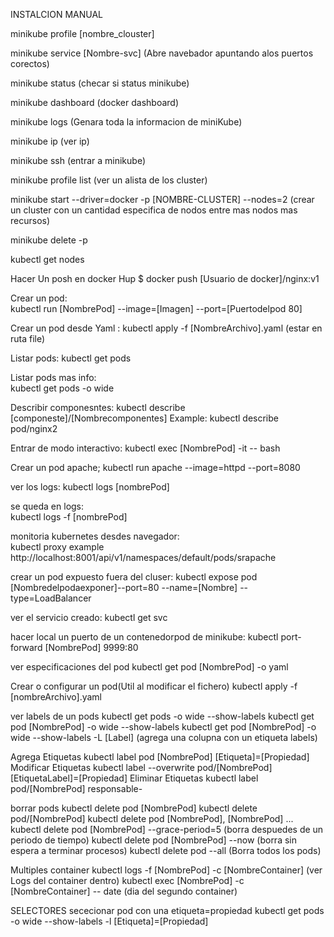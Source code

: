 

INSTALCION MANUAL

minikube profile [nombre_clouster]

minikube service [Nombre-svc] (Abre navebador apuntando alos puertos corectos)

minikube status (checar si status minikube)

minikube dashboard (docker dashboard)

minikube logs  (Genara toda la informacion de miniKube)

minikube ip (ver ip)

minikube ssh (entrar a minikube)

minikube profile list (ver un alista de los cluster)

minikube start --driver=docker -p [NOMBRE-CLUSTER] --nodes=2 (crear un cluster con un cantidad especifica de nodos entre mas nodos mas recursos)

minikube delete -p

kubectl get nodes 

Hacer Un posh en docker Hup
$ docker push [Usuario de docker]/nginx:v1


Crear un pod:	
kubectl run [NombrePod] --image=[Imagen]  --port=[Puertodelpod 80]

Crear un pod desde Yaml :
kubectl apply -f [NombreArchivo].yaml (estar en ruta file)

Listar pods:
kubectl get pods

Listar pods mas info:	
kubectl get pods -o wide

Describir componesntes:	
kubectl describe [componeste]/[Nombrecomponentes] Example: kubectl describe pod/nginx2

Entrar de modo interactivo:	
kubectl exec [NombrePod] -it -- bash

Crear un pod apache; 
kubectl run apache --image=httpd --port=8080

ver los logs:
kubectl logs [nombrePod] 

se queda en logs:	
kubectl logs -f [nombrePod]

monitoria kubernetes desdes navegador:	
kubectl proxy example http://localhost:8001/api/v1/namespaces/default/pods/srapache

crear un pod expuesto fuera del cluser:	
kubectl expose pod [Nombredelpodaexponer]--port=80 --name=[Nombre] --type=LoadBalancer 

ver el servicio creado:	
kubectl get svc

hacer local un puerto de un contenedorpod de minikube: 
kubectl port-forward [NombrePod] 9999:80

ver especificaciones del pod
kubectl get pod [NombrePod] -o yaml

Crear o configurar un pod(Util al modificar el fichero)
kubectl apply -f [nombreArchivo].yaml

ver labels de un pods 
kubectl get pods -o wide --show-labels
kubectl get pod [NombrePod] -o wide --show-labels
kubectl get pod [NombrePod] -o wide --show-labels -L [Label] (agrega una colupna con un etiqueta labels)

Agrega Etiquetas
kubectl label pod [NombrePod] [Etiqueta]=[Propiedad]
Modificar Etiquetas 
kubectl label --overwrite pod/[NombrePod] [EtiquetaLabel]=[Propiedad]
Eliminar Etiquetas 
kubectl label pod/[NombrePod] responsable-

borrar pods
 kubectl delete pod [NombrePod]
 kubectl delete pod/[NombrePod]
 kubectl delete pod [NombrePod], [NombrePod] ... 
 kubectl delete pod [NombrePod] --grace-period=5 (borra despuedes de un periodo de tiempo)
 kubectl delete pod [NombrePod] --now (borra sin espera a terminar procesos)
 kubectl delete pod --all (Borra todos los pods)

 Multiples container
  kubectl logs -f [NombrePod] -c [NombreContainer] (ver Logs del container dentro)
  kubectl exec [NombrePod] -c [NombreContainer]  -- date (dia del segundo container)

SELECTORES
sececionar pod con una etiqueta=propiedad
kubectl get pods -o wide --show-labels -l [Etiqueta]=[Propiedad]
